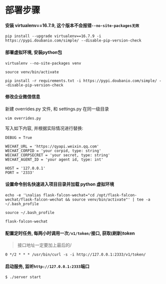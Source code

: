 # 部署步骤

#### 安装 virtualenv==16.7.9, 这个版本不会报错`--no-site-packages无效`
```
pip install --upgrade virtualenv==16.7.9 -i https://pypi.doubanio.com/simple/ --disable-pip-version-check
```

#### 部署虚拟环境, 安装python包
```
virtualenv --no-site-packages venv

source venv/bin/activate

pip install -r requirements.txt -i https://pypi.doubanio.com/simple/ --disable-pip-version-check
```

#### 修改企业微信信息
新建 overrides.py 文件, 和 settings.py 在同一级目录 
```
vim overrides.py 
```

写入如下内容, 并根据实际情况进行替换: 
```
DEBUG = True

WECHAT_URL = 'https://qyapi.weixin.qq.com'
WECHAT_CORPID = 'your corpid, type: string'
WECHAT_CORPSECRET = 'your secret, type: string'
WECHAT_AGENT_ID = 'your agent id, type: int'

HOST = '127.0.0.1' 
PORT = '2333'
```

#### 设置命令别名快速进入项目目录并加载 python 虚拟环境
```
echo -e '\nalias flask-falcon-wechat="cd /opt/flask-falcon-wechat/flask-falcon-wechat && source venv/bin/activate"' | tee -a ~/.bash_profile

source ~/.bash_profile

flask-falcon-wechat
```

#### 配置定时任务, 每两小时调用一次`/v1/token/`接口, 获取(刷新)token  

> 接口地址一定要加上最后的/ 

```
0 */2 * * * /usr/bin/curl -s -i http://127.0.0.1:2333/v1/token/
```

#### 启动服务, 监听`http://127.0.0.1:2333`端口
```
$ ./server start
```